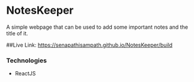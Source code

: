# NotesKeeper

A simple webpage that can be used to add some important notes and the title of it.

##Live Link: https://senapathisampath.github.io/NotesKeeper/build

### Technologies
* ReactJS
